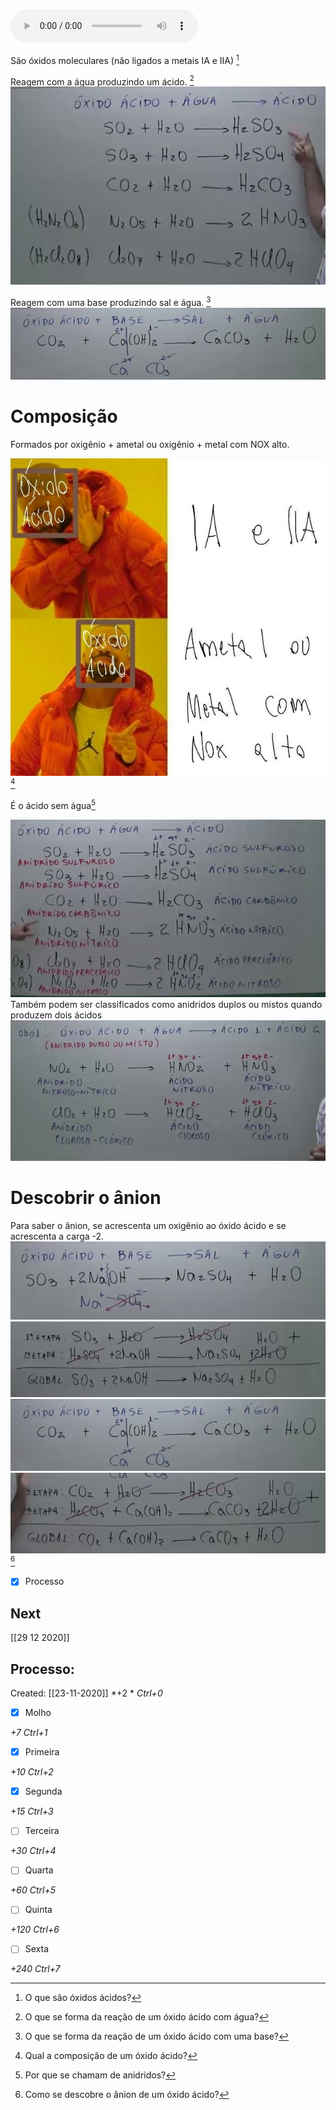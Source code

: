 ![](Imagens/audio_2020-11-25_17-58-06.ogg)

São óxidos moleculares (não ligados a metais IA e IIA) [^1]

[^1]: O que são óxidos ácidos?

Reagem com a água produzindo um ácido. [^2]
![](Imagens/markdown-img-paste-20200721022715500.png)

[^2]: O que se forma da reação de um óxido ácido com água?

Reagem com uma base produzindo sal e água. [^3]
![](Imagens/markdown-img-paste-20200721024630578.png)

[^3]: O que se forma da reação de um óxido ácido com uma base?

# Composição
Formados por oxigênio + ametal ou oxigênio + metal com NOX alto. 

![](Imagens/Pasted%20image%2020201125175621.png)[^4]

[^4]: Qual a composição de um óxido ácido?

É o ácido sem água[^5]

[^5]: Por que se chamam de anidridos?

![](Imagens/markdown-img-paste-2020072102320373.png)\
Também podem ser classificados como anidridos duplos ou mistos quando produzem dois ácidos
![](Imagens/markdown-img-paste-20200721023608677.png)


# Descobrir o ânion
Para saber o ânion, se acrescenta um oxigênio ao óxido ácido e se acrescenta a carga -2.
![](Imagens/markdown-img-paste-2020072102415644.png)
![](Imagens/markdown-img-paste-2020072102450296.png)
![](Imagens/markdown-img-paste-20200721024630578.png)
![](Imagens/markdown-img-paste-20200721024733426.png) [^6]

[^6]: Como se descobre o ânion de um óxido ácido?


- [x] Processo 

## Next
[[29 12 2020]]
## Processo:
Created: [[23-11-2020]]
*+2 *  *Ctrl+0*
- [x] Molho  

*+7*  *Ctrl+1*

- [x] Primeira 

*+10*  *Ctrl+2*

- [x] Segunda

*+15*  *Ctrl+3*

- [ ] Terceira 

*+30*  *Ctrl+4*

- [ ] Quarta 

*+60*  *Ctrl+5*

- [ ] Quinta 

*+120*  *Ctrl+6*

- [ ] Sexta 

*+240*  *Ctrl+7*